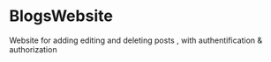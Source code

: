 # BlogsWebsite
Website for adding editing and deleting posts , with authentification &amp; authorization

